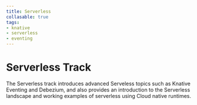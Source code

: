 ```yaml
---
title: Serverless
collasable: true
tags:
- knative
- serverless
- eventing
---
```

# Serverless Track

The Serverless track introduces advanced Serveless topics such as Knative Eventing and Debezium, and also provides an introduction to the Serverless landscape and working examples of serverless using Cloud native runtimes.
